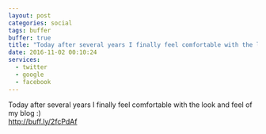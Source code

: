 ```yaml
---
layout: post
categories: social
tags: buffer
buffer: true
title: "Today after several years I finally feel comfortable with the look and feel of my blog :)"
date: 2016-11-02 00:10:24
services: 
  - twitter
  - google
  - facebook
---
```

Today after several years I finally feel comfortable with the look and feel of my blog :)<br />
<a class="url" href="http://buff.ly/2fcPdAf" rel="external nofollow" target="_blank">http://buff.ly/2fcPdAf</a>
